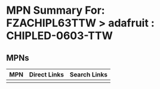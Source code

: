 



# MPN Summary For: FZACHIPL63TTW > adafruit : CHIPLED-0603-TTW

## MPNs
  

|MPN|Direct Links|Search Links|
| :--- | :--- | :--- |
||||
